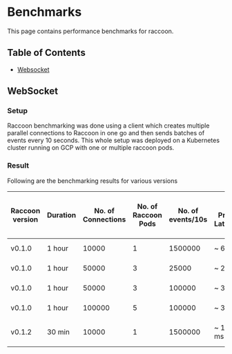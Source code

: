# Benchmarks

This page contains performance benchmarks for raccoon.

## Table of Contents

* [Websocket](benchmarks.md#websocket)

## WebSocket

### Setup

Raccoon benchmarking was done using a client which creates multiple parallel connections to Raccoon in one go and then sends batches of events every 10 seconds.
This whole setup was deployed on a Kubernetes cluster running on GCP with one or multiple raccoon pods.

### Result

Following are the benchmarking results for various versions

| Raccoon version | Duration  | No. of Connections | No. of Raccoon Pods | No. of events/10s | Server Processing Latency(P95) | Server Processing Latency(Upper) | Workers Latency (mean p95)| Workers Latency (max upper) | Memory Used per pod |   CPU Cores Used per pod   |
|-----------------|-----------|--------------------|---------------------|-------------------|--------------------------------|----------------------------------|---------------------------|-----------------------------|---------------------|----------------------------|
| v0.1.0          | 1 hour    |       10000        |         1           |       1500000     |           ~ 6 - 22 ms          |           ~ 3 - 913 ms           |        ~ 1.7 - 7 ms       |       ~ 2 - 140 ms          |    ~ 711 - 870 MB   |           ~ 2.2            |
| v0.1.0          | 1 hour    |       50000        |         3           |       25000       |           ~ 20 - 30 ms         |              ~ 3 s               |        ~ 35 - 50 ms       |       ~ 35 - 45 ms          |    ~ 1.0- 1.5 GB    |         ~ 0.3 - 0.6        |
| v0.1.0          | 1 hour    |       50000        |         3           |       100000      |           ~ 3 - 5 ms           |              ~ 2.5 s             |        ~ 20-  30 ms       |       ~ 20 - 30 ms          |     400 - 500 MB    |            ~ 0.7           |
| v0.1.0          | 1 hour    |       100000       |         5           |       100000      |           ~ 3 - 9 ms           |              ~ 2.5 s             |        ~ 20-  30 ms       |       ~ 20 - 30 ms          |     ~ 1.7 - 2GB     |             ~ 1            |
| v0.1.2          | 30 min    |       10000        |         1           |       1500000     |           ~ 1 - 7.13k ms       |           ~ 1 - 7.13k ms         |      ~ 0.8 - 9.25 ms      |       ~ 2 - 224 ms          |     ~ 960MB -1.2GB  |          ~ ~ 2.57          |
